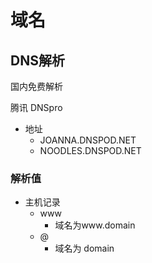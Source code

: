# 域名

## DNS解析

国内免费解析

腾讯 DNSpro

- 地址
  - JOANNA.DNSPOD.NET
  - NOODLES.DNSPOD.NET

### 解析值

- 主机记录
  - www
    - 域名为www.domain
  - @
    - 域名为 domain


